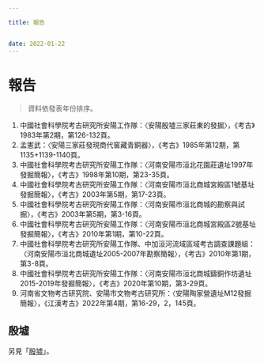 ```yaml
---

title: 報告


date: 2022-01-22
---
```

# 報告
> 資料依發表年份排序。
1. 中國社會科學院考古研究所安陽工作隊：〈安陽殷墟三家莊東的發掘〉，《考古》1983年第2期，第126-132頁。
2. 孟憲武：〈安陽三家莊發現商代窖藏青銅器〉，《考古》1985年第12期，第1135+1139-1140頁。
3. 中國社會科學院考古研究所安陽工作隊：〈河南安陽市洹北花園莊遺址1997年發掘簡報〉，《考古》1998年第10期，第23-35頁。
4. 中國社會科學院考古研究所安陽工作隊：〈河南安陽市洹北商城宮殿區1號基址發掘簡報〉，《考古》2003年第5期，第17-23頁。
5. 中國社會科學院考古研究所安陽工作隊：〈河南安陽市洹北商城的勘察與試掘〉，《考古》2003年第5期，第3-16頁。
6. 中國社會科學院考古研究所安陽工作隊：〈河南安陽市洹北商城宮殿區2號基址發掘簡報〉，《考古》2010年第1期，第10-22頁。
7. 中國社會科學院考古研究所安陽工作隊、中加洹河流域區域考古調查課題組：〈河南安陽市洹北商城遺址2005-2007年勘察簡報〉，《考古》2010年第1期，第3-8頁。
8. 中國社會科學院考古研究所安陽工作隊：〈河南安陽市洹北商城鑄銅作坊遺址2015-2019年發掘簡報〉，《考古》2020年第10期，第3-29頁。
9. 河南省文物考古研究院、安陽市文物考古研究所：〈安陽陶家營遺址M12發掘簡報〉，《江漢考古》2022年第4期，第16-29，2，145頁。
## 殷墟
另見「[殷墟](../yinxu/report.md)」。